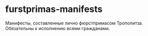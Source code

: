 # furstprimas-manifests
Манифесты, составленные лично фюрстпримасом Тропопитза. Обязательны к исполнению всеми гражданами.

